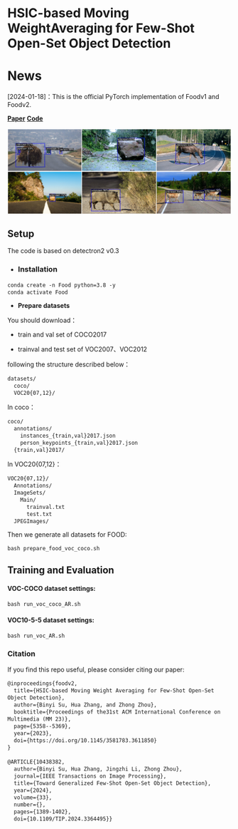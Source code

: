 # HSIC-based Moving WeightAveraging for Few-Shot Open-Set Object Detection

# News
[2024-01-18]：This is the official PyTorch implementation of Foodv1 and Foodv2.


[**Paper**](https://www.researchgate.net/publication/373451611_HSIC-based_Moving_Weight_Averaging_for_Few-Shot_Open-Set_Object_Detection)         [**Code**](https://github.com/binyisu/food)

![image](https://github.com/binyisu/food/blob/main/food.png)

## Setup

The code is based on detectron2 v0.3

- ### **Installation**

```
conda create -n Food python=3.8 -y
conda activate Food
```

- **Prepare datasets**

You should download：

- train and val set of COCO2017

- trainval and test set of VOC2007、VOC2012

following the structure described below：

```
datasets/
  coco/
  VOC20{07,12}/
```

In coco：

```
coco/
  annotations/
    instances_{train,val}2017.json
    person_keypoints_{train,val}2017.json
  {train,val}2017/
```

In  VOC20{07,12}：

```
VOC20{07,12}/
  Annotations/
  ImageSets/
    Main/
      trainval.txt
      test.txt
  JPEGImages/
```

Then we generate all datasets for FOOD:

```
bash prepare_food_voc_coco.sh
```

## Training and Evaluation

#### VOC-COCO dataset settings:

```
bash run_voc_coco_AR.sh
```

#### VOC10-5-5 dataset settings:

```
bash run_voc_AR.sh
```

### Citation

If you find this repo useful, please consider citing our paper:

```
@inproceedings{foodv2,
  title={HSIC-based Moving Weight Averaging for Few-Shot Open-Set Object Detection},
  author={Binyi Su, Hua Zhang, and Zhong Zhou},
  booktitle={Proceedings of the31st ACM International Conference on Multimedia (MM 23)},
  page={5358--5369},
  year={2023},
  doi={https://doi.org/10.1145/3581783.3611850}
}

@ARTICLE{10438382,
  author={Binyi Su, Hua Zhang, Jingzhi Li, Zhong Zhou},
  journal={IEEE Transactions on Image Processing}, 
  title={Toward Generalized Few-Shot Open-Set Object Detection}, 
  year={2024},
  volume={33},
  number={},
  pages={1389-1402},
  doi={10.1109/TIP.2024.3364495}}
```


